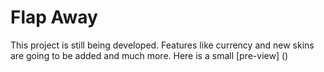 # Flap Away
This project is still being developed. Features like currency and new skins are going to be added and much more.
Here is a small [pre-view] ()
